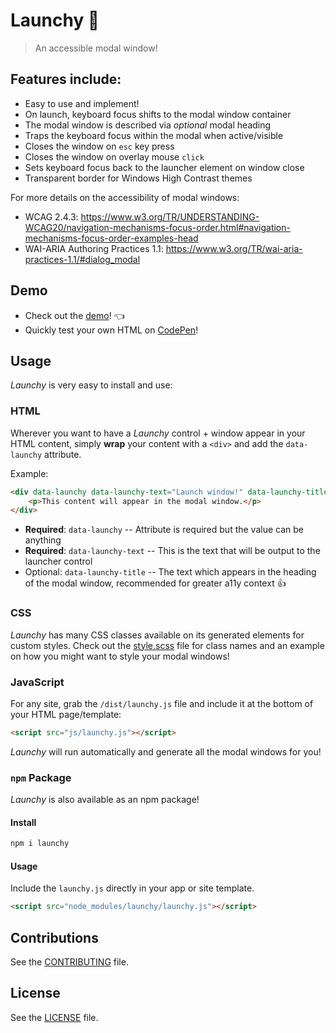 # Launchy 🚀

> An accessible modal window!

## Features include:
- Easy to use and implement!
- On launch, keyboard focus shifts to the modal window container
- The modal window is described via _optional_ modal heading
- Traps the keyboard focus within the modal when active/visible
- Closes the window on `esc` key press
- Closes the window on overlay mouse `click`
- Sets keyboard focus back to the launcher element on window close
- Transparent border for Windows High Contrast themes

For more details on the accessibility of modal windows:
- WCAG 2.4.3: https://www.w3.org/TR/UNDERSTANDING-WCAG20/navigation-mechanisms-focus-order.html#navigation-mechanisms-focus-order-examples-head
- WAI-ARIA Authoring Practices 1.1: https://www.w3.org/TR/wai-aria-practices-1.1/#dialog_modal

## Demo

- Check out the [demo](https://svinkle.github.io/launchy/)! 👈
- Quickly test your own HTML on [CodePen](https://codepen.io/svinkle/pen/pjVepz/)!

## Usage

_Launchy_ is very easy to install and use:

### HTML
Wherever you want to have a _Launchy_ control + window appear in your HTML content, simply **wrap** your content with a `<div>` and add the `data-launchy` attribute.

Example:

```html
<div data-launchy data-launchy-text="Launch window!" data-launchy-title="My modal window">
    <p>This content will appear in the modal window.</p>
</div>
```

- **Required**: `data-launchy` -- Attribute is required but the value can be anything
- **Required**: `data-launchy-text` -- This is the text that will be output to the launcher control
- Optional: `data-launchy-title` -- The text which appears in the heading of the modal window, recommended for greater a11y context 👍

### CSS

_Launchy_ has many CSS classes available on its generated elements for custom styles. Check out the [style.scss](https://github.com/svinkle/launchy/brochure/css/sass/style.scss) file for class names and an example on how you might want to style your modal windows!

### JavaScript
For any site, grab the `/dist/launchy.js` file and include it at the bottom of your HTML page/template:

```html
<script src="js/launchy.js"></script>
```

_Launchy_ will run automatically and generate all the modal windows for you!

### `npm` Package
_Launchy_ is also available as an npm package!

#### Install
```sh
npm i launchy
```

#### Usage
Include the `launchy.js` directly in your app or site template.

```html
<script src="node_modules/launchy/launchy.js"></script>
```

## Contributions
See the [CONTRIBUTING](https://github.com/svinkle/launchy/CONTRIBUTING.md) file.

## License
See the [LICENSE](https://github.com/svinkle/launchy/LICENSE.md) file.

